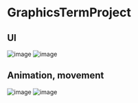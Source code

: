 # GraphicsTermProject
## UI
![image](https://user-images.githubusercontent.com/74289147/228911616-ab396b59-8312-4f9a-9410-debcc04d6c8c.png)
![image](https://user-images.githubusercontent.com/74289147/228911729-4d38176b-b439-472c-a63e-de5701710176.png)
## Animation, movement
![image](https://user-images.githubusercontent.com/74289147/228911769-95092ddd-dde0-4a12-bf4f-3bddf372a615.png)
![image](https://user-images.githubusercontent.com/74289147/228911940-88ea4b44-c877-4f81-b372-3c30273a60aa.png)
